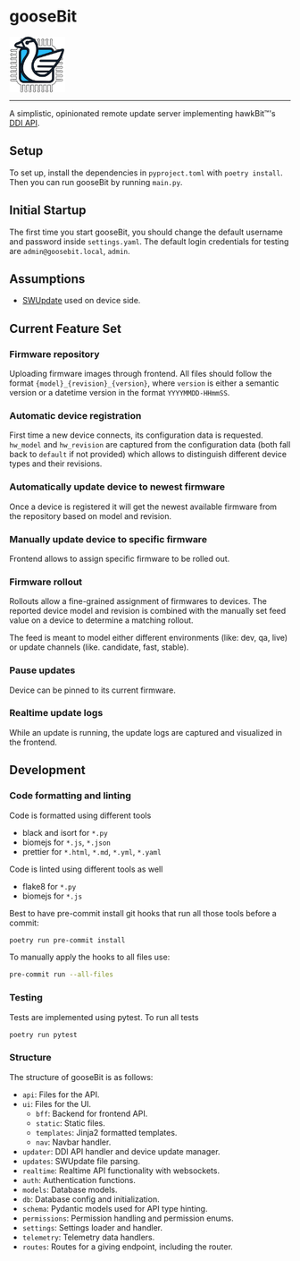 # gooseBit

<img src="img/goosebit-logo.png" style="width: 100px; height: 100px; display: block;">

---

A simplistic, opinionated remote update server implementing hawkBit™'s [DDI API](https://eclipse.dev/hawkbit/apis/ddi_api/).

## Setup

To set up, install the dependencies in `pyproject.toml` with `poetry install`. Then you can run gooseBit by running `main.py`.

## Initial Startup

The first time you start gooseBit, you should change the default username and password inside `settings.yaml`.
The default login credentials for testing are `admin@goosebit.local`, `admin`.

## Assumptions

-   [SWUpdate](https://swupdate.org) used on device side.

## Current Feature Set

### Firmware repository

Uploading firmware images through frontend. All files should follow the format `{model}_{revision}_{version}`, where
`version` is either a semantic version or a datetime version in the format `YYYYMMDD-HHmmSS`.

### Automatic device registration

First time a new device connects, its configuration data is requested. `hw_model` and `hw_revision` are captured from
the configuration data (both fall back to `default` if not provided) which allows to distinguish different device
types and their revisions.

### Automatically update device to newest firmware

Once a device is registered it will get the newest available firmware from the repository based on model and revision.

### Manually update device to specific firmware

Frontend allows to assign specific firmware to be rolled out.

### Firmware rollout

Rollouts allow a fine-grained assignment of firmwares to devices. The reported device model and revision is combined
with the manually set feed value on a device to determine a matching rollout.

The feed is meant to model either different environments (like: dev, qa, live) or update channels (like. candidate,
fast, stable).

### Pause updates

Device can be pinned to its current firmware.

### Realtime update logs

While an update is running, the update logs are captured and visualized in the frontend.

## Development

### Code formatting and linting

Code is formatted using different tools

-   black and isort for `*.py`
-   biomejs for `*.js`, `*.json`
-   prettier for `*.html`, `*.md`, `*.yml`, `*.yaml`

Code is linted using different tools as well

-   flake8 for `*.py`
-   biomejs for `*.js`

Best to have pre-commit install git hooks that run all those tools before a commit:

```bash
poetry run pre-commit install
```

To manually apply the hooks to all files use:

```bash
pre-commit run --all-files
```

### Testing

Tests are implemented using pytest. To run all tests

```bash
poetry run pytest
```

### Structure

The structure of gooseBit is as follows:

-   `api`: Files for the API.
-   `ui`: Files for the UI.
    -   `bff`: Backend for frontend API.
    -   `static`: Static files.
    -   `templates`: Jinja2 formatted templates.
    -   `nav`: Navbar handler.
-   `updater`: DDI API handler and device update manager.
-   `updates`: SWUpdate file parsing.
-   `realtime`: Realtime API functionality with websockets.
-   `auth`: Authentication functions.
-   `models`: Database models.
-   `db`: Database config and initialization.
-   `schema`: Pydantic models used for API type hinting.
-   `permissions`: Permission handling and permission enums.
-   `settings`: Settings loader and handler.
-   `telemetry`: Telemetry data handlers.
-   `routes`: Routes for a giving endpoint, including the router.
